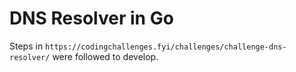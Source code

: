 # DNS Resolver in Go

Steps in `https://codingchallenges.fyi/challenges/challenge-dns-resolver/` were followed to develop.
